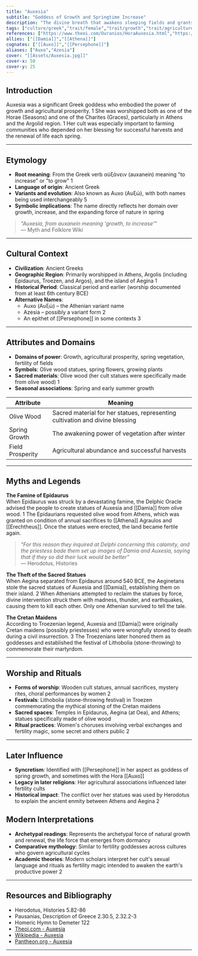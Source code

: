 ```yaml
---
title: "Auxesia"
subtitle: "Goddess of Growth and Springtime Increase"
description: "The divine breath that awakens sleeping fields and grants prosperity to the earth"
tags: ["culture/greek","trait/female","trait/growth","trait/agriculture","trait/spring","trait/fertility","region/athens","region/epidaurus","region/aegina","group/horae","group/charites"]
references: ["https://www.theoi.com/Ouranios/HoraAuxesia.html","https://en.wikipedia.org/wiki/Auxesia_(Greek_mythology)","https://pantheon.org/articles/a/auxesia.html","https://mythus.fandom.com/wiki/Auxo","https://en.wikipedia.org/wiki/Horae"]
allies: ["[[Damia]]","[[Athena]]"]
cognates: ["[[Auxo]]","[[Persephone]]"]
aliases: ["Auxo","Azesia"]
cover: "[[Assets/Auxesia.jpg]]"
cover-x: 50
cover-y: 25
---
```

## Introduction

Auxesia was a significant Greek goddess who embodied the power of growth and agricultural prosperity. <mcreference link="https://mythus.fandom.com/wiki/Auxo" index="1">1</mcreference> She was worshipped both as one of the Horae (Seasons) and one of the Charites (Graces), particularly in Athens and the Argolid region. <mcreference link="https://mythus.fandom.com/wiki/Auxo" index="1">1</mcreference> Her cult was especially important to farming communities who depended on her blessing for successful harvests and the renewal of life each spring.

---

## Etymology

- **Root meaning**: From the Greek verb αὐξάνειν (auxanein) meaning "to increase" or "to grow" <mcreference link="https://mythus.fandom.com/wiki/Auxo" index="1">1</mcreference>
- **Language of origin**: Ancient Greek
- **Variants and evolution**: Also known as Auxo (Αυξώ), with both names being used interchangeably <mcreference link="https://en.wikipedia.org/wiki/Horae" index="5">5</mcreference>
- **Symbolic implications**: The name directly reflects her domain over growth, increase, and the expanding force of nature in spring

> _"Auxesia, from auxanein meaning 'growth, to increase'"_  
> — Myth and Folklore Wiki

---

## Cultural Context

- **Civilization**: Ancient Greeks
- **Geographic Region**: Primarily worshipped in Athens, Argolis (including Epidaurus, Troezen, and Argos), and the island of Aegina <mcreference link="https://www.theoi.com/Ouranios/HoraAuxesia.html" index="1">1</mcreference>
- **Historical Period**: Classical period and earlier (worship documented from at least 6th century BCE)
- **Alternative Names**:
  - Auxo (Αυξώ) – the Athenian variant name
  - Azesia – possibly a variant form <mcreference link="https://en.wikipedia.org/wiki/Auxesia_(Greek_mythology)" index="2">2</mcreference>
  - An epithet of [[Persephone]] in some contexts <mcreference link="https://pantheon.org/articles/a/auxesia.html" index="3">3</mcreference>

---

## Attributes and Domains

- **Domains of power**: Growth, agricultural prosperity, spring vegetation, fertility of fields
- **Symbols**: Olive wood statues, spring flowers, growing plants
- **Sacred materials**: Olive wood (her cult statues were specifically made from olive wood) <mcreference link="https://www.theoi.com/Ouranios/HoraAuxesia.html" index="1">1</mcreference>
- **Seasonal associations**: Spring and early summer growth

| Attribute       | Meaning                        |
|----------------|---------------------------------|
| Olive Wood     | Sacred material for her statues, representing cultivation and divine blessing   |
| Spring Growth  | The awakening power of vegetation after winter   |
| Field Prosperity | Agricultural abundance and successful harvests |

---

## Myths and Legends

**The Famine of Epidaurus**  
When Epidaurus was struck by a devastating famine, the Delphic Oracle advised the people to create statues of Auxesia and [[Damia]] from olive wood. <mcreference link="https://www.theoi.com/Ouranios/HoraAuxesia.html" index="1">1</mcreference> The Epidaurians requested olive wood from Athens, which was granted on condition of annual sacrifices to [[Athena]] Agraulos and [[Erechtheus]]. Once the statues were erected, the land became fertile again.

> _"For this reason they inquired at Delphi concerning this calamity, and the priestess bade them set up images of Damia and Auxesia, saying that if they so did their luck would be better"_  
> — Herodotus, Histories

**The Theft of the Sacred Statues**  
When Aegina separated from Epidaurus around 540 BCE, the Aeginetans stole the sacred statues of Auxesia and [[Damia]], establishing them on their island. <mcreference link="https://en.wikipedia.org/wiki/Auxesia_(Greek_mythology)" index="2">2</mcreference> When Athenians attempted to reclaim the statues by force, divine intervention struck them with madness, thunder, and earthquakes, causing them to kill each other. Only one Athenian survived to tell the tale.

**The Cretan Maidens**  
According to Troezenian legend, Auxesia and [[Damia]] were originally Cretan maidens (possibly priestesses) who were wrongfully stoned to death during a civil insurrection. <mcreference link="https://pantheon.org/articles/a/auxesia.html" index="3">3</mcreference> The Troezenians later honored them as goddesses and established the festival of Lithobolia (stone-throwing) to commemorate their martyrdom.

---

## Worship and Rituals

- **Forms of worship**: Wooden cult statues, annual sacrifices, mystery rites, choral performances by women <mcreference link="https://en.wikipedia.org/wiki/Auxesia_(Greek_mythology)" index="2">2</mcreference>
- **Festivals**: Lithobolia (stone-throwing festival) in Troezen commemorating the mythical stoning of the Cretan maidens
- **Sacred spaces**: Temples in Epidaurus, Aegina (at Oea), and Athens; statues specifically made of olive wood
- **Ritual practices**: Women's choruses involving verbal exchanges and fertility magic, some secret and others public <mcreference link="https://en.wikipedia.org/wiki/Auxesia_(Greek_mythology)" index="2">2</mcreference>

---

## Later Influence

- **Syncretism**: Identified with [[Persephone]] in her aspect as goddess of spring growth, and sometimes with the Hora [[Auxo]]
- **Legacy in later religions**: Her agricultural associations influenced later fertility cults
- **Historical impact**: The conflict over her statues was used by Herodotus to explain the ancient enmity between Athens and Aegina <mcreference link="https://en.wikipedia.org/wiki/Auxesia_(Greek_mythology)" index="2">2</mcreference>

## Modern Interpretations

- **Archetypal readings**: Represents the archetypal force of natural growth and renewal, the life force that emerges from dormancy
- **Comparative mythology**: Similar to fertility goddesses across cultures who govern agricultural cycles
- **Academic theories**: Modern scholars interpret her cult's sexual language and rituals as fertility magic intended to awaken the earth's productive power <mcreference link="https://en.wikipedia.org/wiki/Auxesia_(Greek_mythology)" index="2">2</mcreference>

---

## Resources and Bibliography

- Herodotus, Histories 5.82-86
- Pausanias, Description of Greece 2.30.5, 2.32.2-3
- Homeric Hymn to Demeter 122
- [Theoi.com - Auxesia](https://www.theoi.com/Ouranios/HoraAuxesia.html)
- [Wikipedia - Auxesia](https://en.wikipedia.org/wiki/Auxesia_(Greek_mythology))
- [Pantheon.org - Auxesia](https://pantheon.org/articles/a/auxesia.html)

---